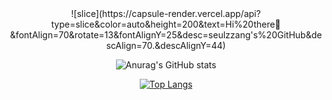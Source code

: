 <div align=center>
![slice](https://capsule-render.vercel.app/api?type=slice&color=auto&height=200&text=Hi%20there👋&fontAlign=70&rotate=13&fontAlignY=25&desc=seulzzang's%20GitHub&descAlign=70.&descAlignY=44)

![Anurag's GitHub stats](https://github-readme-stats.vercel.app/api?username=Jyebin&show_icons=true&theme=radical)


[![Top Langs](https://github-readme-stats.vercel.app/api/top-langs/?username=Jyebin&layout=compact)](https://github.com/Jyebin/github-readme-stats)
</div>
